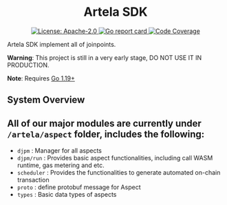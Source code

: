 <!--
parent:
  order: false
-->

<div align="center">
  <h1> Artela SDK </h1>
</div>

<div align="center">
  <a href="https://github.com/cosmos/cosmos-sdk/blob/main/LICENSE">
    <img alt="License: Apache-2.0" src="https://img.shields.io/github/license/cosmos/cosmos-sdk.svg" />
  </a>
  <a href="https://goreportcard.com/report/github.com/cosmos/cosmos-sdk">
    <img alt="Go report card" src="https://goreportcard.com/badge/github.com/cosmos/cosmos-sdk" />
  </a>
  <a href="https://codecov.io/gh/cosmos/cosmos-sdk">
    <img alt="Code Coverage" src="https://codecov.io/gh/cosmos/cosmos-sdk/branch/main/graph/badge.svg" />
  </a>
</div>

Artela SDK implement all of joinpoints.

**Warning**: This project is still in a very early stage, DO NOT USE IT IN PRODUCTION.

**Note**: Requires [Go 1.19+](https://go.dev/dl)

## System Overview

All of our major modules are currently under `/artela/aspect` folder, includes the following:
- 
- `djpm` : Manager for all aspects
- `djpm/run` : Provides basic aspect functionalities, including call WASM runtime, gas metering and etc.
- `scheduler` : Provides the functionalities to generate automated on-chain transaction
- `proto` : define protobuf message for Aspect
- `types` : Basic data types of aspects